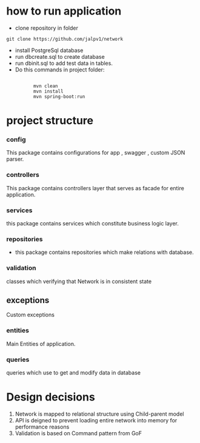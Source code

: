 # how to run application
* clone repository in folder
```
git clone https://github.com/jalpv1/network
```
* install PostgreSql database
* run dbcreate.sql to create database
* run dbinit.sql to add test data in tables.
* Do this commands in project folder:
```

          mvn clean
          mvn install
          mvn spring-boot:run
```

# project structure

###  config
This package contains configurations for app , swagger , custom JSON parser.
###  controllers
This package contains controllers layer that serves as facade  for entire application.
###  services
this package contains services which constitute
business logic layer.

### repositories
- this package contains repositories which make relations
with database.

### validation
 classes which verifying that Network is in consistent state  
## exceptions
 Custom exceptions
### entities
 Main Entities of application.
### queries
 queries which use to get and modify data in database

# Design decisions
1. Network is mapped to relational structure using Child-parent model
2. API is deigned to prevent loading entire network into memory for performance reasons
3. Validation is based on Command pattern from GoF
